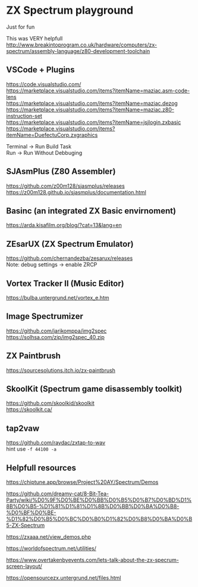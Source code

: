 # ZX Spectrum playground

Just for fun  

This was VERY helpfull  
http://www.breakintoprogram.co.uk/hardware/computers/zx-spectrum/assembly-language/z80-development-toolchain  

## VSCode + Plugins
https://code.visualstudio.com/  
https://marketplace.visualstudio.com/items?itemName=maziac.asm-code-lens  
https://marketplace.visualstudio.com/items?itemName=maziac.dezog  
https://marketplace.visualstudio.com/items?itemName=maziac.z80-instruction-set  
https://marketplace.visualstudio.com/items?itemName=jsjlogin.zxbasic  
https://marketplace.visualstudio.com/items?itemName=DuefectuCorp.zxgraphics  

Terminal -> Run Build Task  
Run -> Run Without Debbuging  


## SJAsmPlus (Z80 Assembler)
https://github.com/z00m128/sjasmplus/releases  
https://z00m128.github.io/sjasmplus/documentation.html  


## Basinc (an integrated ZX Basic envirnoment)
https://arda.kisafilm.org/blog/?cat=13&lang=en  


## ZEsarUX (ZX Spectrum Emulator)
https://github.com/chernandezba/zesarux/releases  
Note: debug settings -> enable ZRCP  

                                     
## Vortex Tracker II (Music Editor)
https://bulba.untergrund.net/vortex_e.htm  

## Image Spectrumizer
https://github.com/jarikomppa/img2spec  
https://solhsa.com/zip/img2spec_40.zip  

## ZX Paintbrush
https://sourcesolutions.itch.io/zx-paintbrush  

## SkoolKit (Spectrum game disassembly toolkit)
https://github.com/skoolkid/skoolkit  
https://skoolkit.ca/  

## tap2vaw
https://github.com/raydac/zxtap-to-wav  
hint use `-f 44100 -a`

## Helpfull resources

https://chiptune.app/browse/Project%20AY/Spectrum/Demos  


https://github.com/dreamy-cat/8-Bit-Tea-Party/wiki/%D0%9F%D0%BE%D0%BB%D0%B5%D0%B7%D0%BD%D1%8B%D0%B5-%D1%81%D1%81%D1%8B%D0%BB%D0%BA%D0%B8-%D0%BF%D0%BE-%D1%82%D0%B5%D0%BC%D0%B0%D1%82%D0%B8%D0%BA%D0%B5-ZX-Spectrum  


https://zxaaa.net/view_demos.php  


https://worldofspectrum.net/utilities/  


https://www.overtakenbyevents.com/lets-talk-about-the-zx-specrum-screen-layout/  


https://opensourcezx.untergrund.net/files.html  


